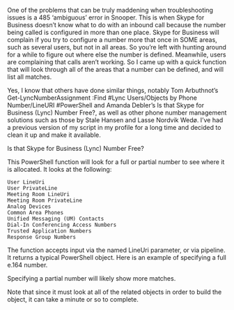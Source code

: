 One of the problems that can be truly maddening when troubleshooting issues is a 485 ‘ambiguous’ error in Snooper. This is when Skype for Business doesn’t know what to do with an inbound call because the number being called is configured in more than one place. Skype for Business will complain if you try to configure a number more that once in SOME areas, such as several users, but not in all areas. So you’re left with hunting around for a while to figure out where else the number is defined. Meanwhile, users are complaining that calls aren’t working. So I came up with a quick function that will look through all of the areas that a number can be defined, and will list all matches.

Yes, I know that others have done similar things, notably Tom Arbuthnot’s Get-LyncNumberAssignment :Find #Lync Users/Objects by Phone Number/LineURI #PowerShell and Amanda Debler’s Is that Skype for Business (Lync) Number Free?, as well as other phone number management solutions such as those by Stale Hansen and Lasse Nordvik Wedø. I’ve had a previous version of my script in my profile for a long time and decided to clean it up and make it available.

Is that Skype for Business (Lync) Number Free?

This PowerShell function will look for a full or partial number to see where it is allocated. It looks at the following:

    User LineUri
    User PrivateLine
    Meeting Room LineUri
    Meeting Room PrivateLine
    Analog Devices
    Common Area Phones
    Unified Messaging (UM) Contacts
    Dial-In Conferencing Access Numbers
    Trusted Application Numbers
    Response Group Numbers

The function accepts input via the named LineUri parameter, or via pipeline. It returns a typical PowerShell object. Here is an example of specifying a full e.164 number.

Specifying a partial number will likely show more matches.

Note that since it must look at all of the related objects in order to build the object, it can take a minute or so to complete.
